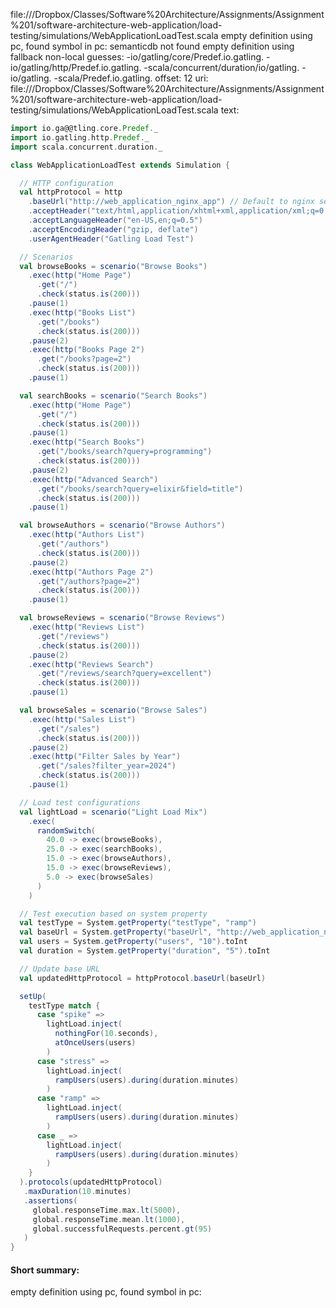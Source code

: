 file://<HOME>/Dropbox/Classes/Software%20Architecture/Assignments/Assignment%201/software-architecture-web-application/load-testing/simulations/WebApplicationLoadTest.scala
empty definition using pc, found symbol in pc: 
semanticdb not found
empty definition using fallback
non-local guesses:
	 -io/gatling/core/Predef.io.gatling.
	 -io/gatling/http/Predef.io.gatling.
	 -scala/concurrent/duration/io/gatling.
	 -io/gatling.
	 -scala/Predef.io.gatling.
offset: 12
uri: file://<HOME>/Dropbox/Classes/Software%20Architecture/Assignments/Assignment%201/software-architecture-web-application/load-testing/simulations/WebApplicationLoadTest.scala
text:
```scala
import io.ga@@tling.core.Predef._
import io.gatling.http.Predef._
import scala.concurrent.duration._

class WebApplicationLoadTest extends Simulation {

  // HTTP configuration
  val httpProtocol = http
    .baseUrl("http://web_application_nginx_app") // Default to nginx setup
    .acceptHeader("text/html,application/xhtml+xml,application/xml;q=0.9,*/*;q=0.8")
    .acceptLanguageHeader("en-US,en;q=0.5")
    .acceptEncodingHeader("gzip, deflate")
    .userAgentHeader("Gatling Load Test")

  // Scenarios
  val browseBooks = scenario("Browse Books")
    .exec(http("Home Page")
      .get("/")
      .check(status.is(200)))
    .pause(1)
    .exec(http("Books List")
      .get("/books")
      .check(status.is(200)))
    .pause(2)
    .exec(http("Books Page 2")
      .get("/books?page=2")
      .check(status.is(200)))
    .pause(1)

  val searchBooks = scenario("Search Books")
    .exec(http("Home Page")
      .get("/")
      .check(status.is(200)))
    .pause(1)
    .exec(http("Search Books")
      .get("/books/search?query=programming")
      .check(status.is(200)))
    .pause(2)
    .exec(http("Advanced Search")
      .get("/books/search?query=elixir&field=title")
      .check(status.is(200)))
    .pause(1)

  val browseAuthors = scenario("Browse Authors")
    .exec(http("Authors List")
      .get("/authors")
      .check(status.is(200)))
    .pause(2)
    .exec(http("Authors Page 2")
      .get("/authors?page=2")
      .check(status.is(200)))
    .pause(1)

  val browseReviews = scenario("Browse Reviews")
    .exec(http("Reviews List")
      .get("/reviews")
      .check(status.is(200)))
    .pause(2)
    .exec(http("Reviews Search")
      .get("/reviews/search?query=excellent")
      .check(status.is(200)))
    .pause(1)

  val browseSales = scenario("Browse Sales")
    .exec(http("Sales List")
      .get("/sales")
      .check(status.is(200)))
    .pause(2)
    .exec(http("Filter Sales by Year")
      .get("/sales?filter_year=2024")
      .check(status.is(200)))
    .pause(1)

  // Load test configurations
  val lightLoad = scenario("Light Load Mix")
    .exec(
      randomSwitch(
        40.0 -> exec(browseBooks),
        25.0 -> exec(searchBooks),
        15.0 -> exec(browseAuthors),
        15.0 -> exec(browseReviews),
        5.0 -> exec(browseSales)
      )
    )

  // Test execution based on system property
  val testType = System.getProperty("testType", "ramp")
  val baseUrl = System.getProperty("baseUrl", "http://web_application_nginx_app")
  val users = System.getProperty("users", "10").toInt
  val duration = System.getProperty("duration", "5").toInt

  // Update base URL
  val updatedHttpProtocol = httpProtocol.baseUrl(baseUrl)

  setUp(
    testType match {
      case "spike" => 
        lightLoad.inject(
          nothingFor(10.seconds),
          atOnceUsers(users)
        )
      case "stress" =>
        lightLoad.inject(
          rampUsers(users).during(duration.minutes)
        )
      case "ramp" =>
        lightLoad.inject(
          rampUsers(users).during(duration.minutes)
        )
      case _ =>
        lightLoad.inject(
          rampUsers(users).during(duration.minutes)
        )
    }
  ).protocols(updatedHttpProtocol)
   .maxDuration(10.minutes)
   .assertions(
     global.responseTime.max.lt(5000),
     global.responseTime.mean.lt(1000),
     global.successfulRequests.percent.gt(95)
   )
}

```


#### Short summary: 

empty definition using pc, found symbol in pc: 